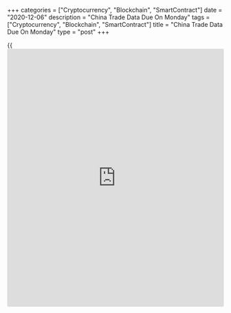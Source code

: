 +++
categories = ["Cryptocurrency", "Blockchain", "SmartContract"]
date = "2020-12-06"
description = "China Trade Data Due On Monday"
tags = ["Cryptocurrency", "Blockchain", "SmartContract"]
title = "China Trade Data Due On Monday"
type = "post"
+++

{{<iframe id="large-banner" src="https://www.bounty.group/#slide=25.0" width="100%" height="600" scrolling="no" style="border: 0px solid rgb(216, 221, 230); border-radius: 3px;">}}

China is on Monday scheduled to release November numbers for imports,
exports and trade balance, highlighting a light day for Asia-Pacific
economic activity.

Imports are expected to rise 6.3 percent on year after gaining 4.7
percent in October. Exports are tipped to jump an annual 11.8 percent
after rising 11.4 percent in the previous month. The trade surplus is
pegged at $53 billion, down from $58.44 billion a month earlier.

Japan will see preliminary October results for its leading and
coincident indexes; in September, their scores were 92.5 and 81.1,
respectively.

Taiwan will provide November numbers for imports, exports and trade
balance. Imports are expected to add 0.3 percent on year after slipping
1.0 percent in October. Exports are called higher by an annual 8.4
percent after spiking 11.2 percent in the previous month. The trade
surplus is pegged at $6.43 billion, down from $7.46 billion a month
earlier.

Finally, the stock [markets][1] in Thailand are closed on Monday for the
king's birthday and will re-open on Tuesday.

For comments and feedback [contact](https://www.playgroundfx.com/contact/): editorial@rtt[news](https://www.letsplayfx.com/blog/forex-news-website/).com

[Economic News][2]

 **What parts of the world are seeing the best (and worst) economic
performances lately? Click[here][3] to check out our [Econ Scorecard][3]
and find out! See up-to-the-moment [ranking](https://www.playgroundfx.com/blog/crypto-exchange-ranking/)s for the best and worst
performers in [GDP][4], [unemployment rate][5], [inflation][6] and much
more.**

   1. www.rtt[news](https://www.letsplayfx.com/blog/forex-news-website/).com/Content/Markets.aspx
   2. www.rtt[news](https://www.letsplayfx.com/blog/forex-news-website/).com/Content/EconomicNews.aspx
   3. www.rtt[news](https://www.letsplayfx.com/blog/forex-news-website/).com/economic-scorecard/world-rank/PPI/highest-performance.aspx
   4. www.rtt[news](https://www.letsplayfx.com/blog/forex-news-website/).com/economic-scorecard/world-rank/GDP/highest-performance.aspx
   5. www.rtt[news](https://www.letsplayfx.com/blog/forex-news-website/).com/economic-scorecard/world-rank/unemployment-rate/lowest-performance.aspx
   6. www.rtt[news](https://www.letsplayfx.com/blog/forex-news-website/).com/economic-scorecard/world-rank/CPI/highest-performance.aspx